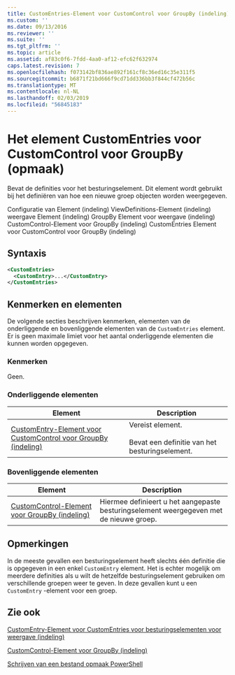 ```yaml
---
title: CustomEntries-Element voor CustomControl voor GroupBy (indeling) | Microsoft Docs
ms.custom: ''
ms.date: 09/13/2016
ms.reviewer: ''
ms.suite: ''
ms.tgt_pltfrm: ''
ms.topic: article
ms.assetid: af83c0f6-7fdd-4aa0-af12-efc62f632974
caps.latest.revision: 7
ms.openlocfilehash: f073142bf836ae892f161cf8c36ed16c35e311f5
ms.sourcegitcommit: b6871f21bd666f9cd71dd336bb3f844cf472b56c
ms.translationtype: MT
ms.contentlocale: nl-NL
ms.lasthandoff: 02/03/2019
ms.locfileid: "56845183"
---
```

# <a name="customentries-element-for-customcontrol-for-groupby-format"></a>Het element CustomEntries voor CustomControl voor GroupBy (opmaak)

Bevat de definities voor het besturingselement. Dit element wordt gebruikt bij het definiëren van hoe een nieuwe groep objecten worden weergegeven.

Configuratie van Element (indeling) ViewDefinitions-Element (indeling) weergave Element (indeling) GroupBy Element voor weergave (indeling) CustomControl-Element voor GroupBy (indeling) CustomEntries Element voor CustomControl voor GroupBy (indeling)

## <a name="syntax"></a>Syntaxis

```xml
<CustomEntries>
  <CustomEntry>...</CustomEntry>
</CustomEntries>
```

## <a name="attributes-and-elements"></a>Kenmerken en elementen

De volgende secties beschrijven kenmerken, elementen van de onderliggende en bovenliggende elementen van de `CustomEntries` element. Er is geen maximale limiet voor het aantal onderliggende elementen die kunnen worden opgegeven.

### <a name="attributes"></a>Kenmerken

Geen.

### <a name="child-elements"></a>Onderliggende elementen

|Element|Description|
|-------------|-----------------|
|[CustomEntry-Element voor CustomControl voor GroupBy (indeling)](./customentry-element-for-customcontrol-for-groupby-format.md)|Vereist element.<br /><br /> Bevat een definitie van het besturingselement.|

### <a name="parent-elements"></a>Bovenliggende elementen

|Element|Description|
|-------------|-----------------|
|[CustomControl-Element voor GroupBy (indeling)](./customcontrol-element-for-groupby-format.md)|Hiermee definieert u het aangepaste besturingselement weergegeven met de nieuwe groep.|

## <a name="remarks"></a>Opmerkingen

In de meeste gevallen een besturingselement heeft slechts één definitie die is opgegeven in een enkel `CustomEntry` element. Het is echter mogelijk om meerdere definities als u wilt de hetzelfde besturingselement gebruiken om verschillende groepen weer te geven. In deze gevallen kunt u een `CustomEntry` -element voor een groep.

## <a name="see-also"></a>Zie ook

[CustomEntry-Element voor CustomEntries voor besturingselementen voor weergave (indeling)](./customentry-element-for-customentries-for-controls-for-view-format.md)

[CustomControl-Element voor GroupBy (indeling)](./customcontrol-element-for-groupby-format.md)

[Schrijven van een bestand opmaak PowerShell](./writing-a-powershell-formatting-file.md)
